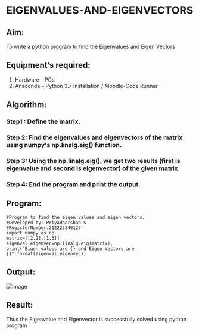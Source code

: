 # EIGENVALUES-AND-EIGENVECTORS
## Aim:
To write a python program to find the Eigenvalues and Eigen Vectors
## Equipment’s required:
1. 	Hardware – PCs
2. 	Anaconda – Python 3.7 Installation / Moodle-Code Runner
## Algorithm:
### Step1 : Define the matrix.

### Step 2: Find the eigenvalues and eigenvectors of the matrix using numpy's np.linalg.eig() function.

### Step 3: Using the np.linalg.eig(),  we get two results (first is eigenvalue and second is eigenvector) of the given matrix.

### Step 4: End the program and print the output.

## Program:
```
#Program to find the eigen values and eigen vectors.
#Developed by: Priyadharshan S
#RegisterNumber:212223240127
import numpy as np 
matrix=[[2,2],[1,3]]
eigenval,eigenvec=np.linalg.eig(matrix);
print("Eigen values are {} and Eigen Vectors are {}".format(eigenval,eigenvec))
```
## Output:

![image](https://github.com/S-Priyadharshan/EIGENVALUES-AND-EIGENVECTORS/assets/145854138/8450176f-990f-4a49-adb8-48b2221965e9)

## Result:
Thus the Eigenvalue and Eigenvector is successfully solved using python program
